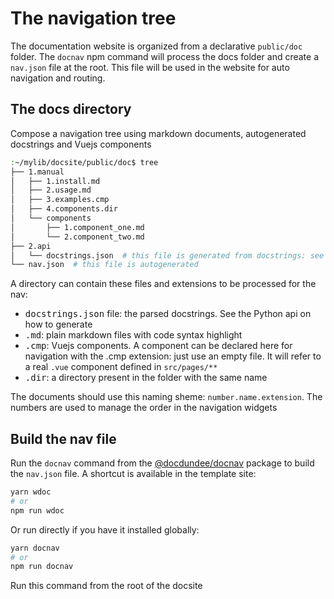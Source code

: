 # The navigation tree

The documentation website is organized from a declarative `public/doc` folder. The `docnav` npm command will
process the docs folder and create a `nav.json` file at the root. This file will be used in the
website for auto navigation and routing.

## The docs directory

Compose a navigation tree using markdown documents, autogenerated docstrings and Vuejs components

```bash
:~/mylib/docsite/public/doc$ tree
├── 1.manual
│   ├── 1.install.md
│   ├── 2.usage.md
│   ├── 3.examples.cmp
│   ├── 4.components.dir
│   └── components
│       ├── 1.component_one.md
│       └── 2.component_two.md
├── 2.api
│   └── docstrings.json  # this file is generated from docstrings: see the Python api
└── nav.json  # this file is autogenerated
```

A directory can contain these files and extensions to be processed for the nav:

- <kbd>docstrings.json</kbd> file: the parsed docstrings. See the Python api on how to generate
- <kbd>.md</kbd>: plain markdown files with code syntax highlight
- <kbd>.cmp</kbd>: Vuejs components. A component can be declared here for navigation with the
.cmp extension: just use an empty file. It will refer to a real `.vue` component 
defined in `src/pages/**`
- <kbd>.dir</kbd>: a directory present in the folder with the same name

The documents should use this naming sheme: `number.name.extension`. The
numbers are used to manage the order in the navigation widgets

## Build the nav file

Run the `docnav` command from the [@docdundee/docnav](https://www.npmjs.com/package/@docdundee/docnav)
package to build the `nav.json` file. A shortcut is available in the template site:

```bash
yarn wdoc
# or
npm run wdoc
```

Or run directly if you have it installed globally:

```bash
yarn docnav
# or
npm run docnav
```

Run this command from the root of the docsite

